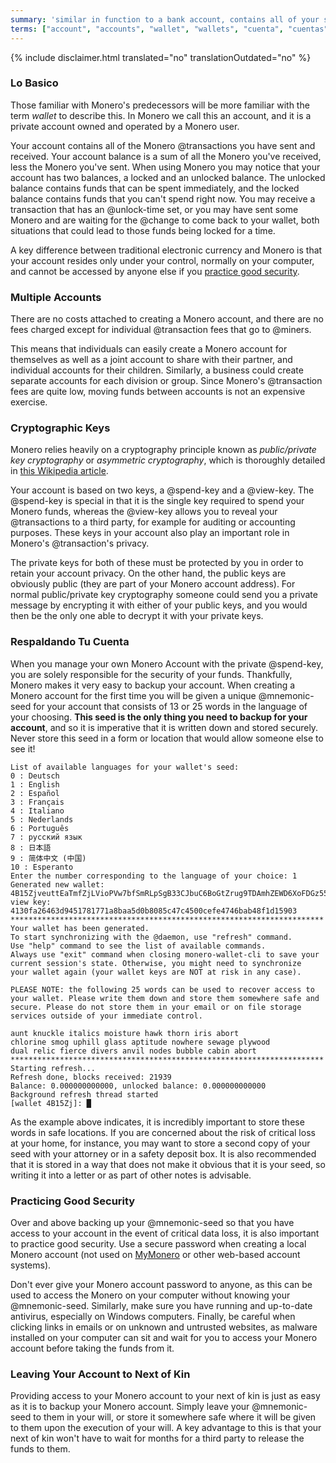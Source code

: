 ```yaml
---
summary: 'similar in function to a bank account, contains all of your sent and received transactions'
terms: ["account", "accounts", "wallet", "wallets", "cuenta", "cuentas", "monedero", "monederos"]
---
```


{% include disclaimer.html translated="no" translationOutdated="no" %}

### Lo Basico

Those familiar with Monero's predecessors will be more familiar with the
term *wallet* to describe this. In Monero we call this an account, and it is
a private account owned and operated by a Monero user.

Your account contains all of the Monero @transactions you have sent and
received. Your account balance is a sum of all the Monero you've received,
less the Monero you've sent. When using Monero you may notice that your
account has two balances, a locked and an unlocked balance. The unlocked
balance contains funds that can be spent immediately, and the locked balance
contains funds that you can't spend right now. You may receive a transaction
that has an @unlock-time set, or you may have sent some Monero and are
waiting for the @change to come back to your wallet, both situations that
could lead to those funds being locked for a time.

A key difference between traditional electronic currency and Monero is that
your account resides only under your control, normally on your computer, and
cannot be accessed by anyone else if you [practice good
security](#practicing-good-security).

### Multiple Accounts

There are no costs attached to creating a Monero account, and there are no
fees charged except for individual @transaction fees that go to @miners.

This means that individuals can easily create a Monero account for
themselves as well as a joint account to share with their partner, and
individual accounts for their children. Similarly, a business could create
separate accounts for each division or group. Since Monero's @transaction
fees are quite low, moving funds between accounts is not an expensive
exercise.

### Cryptographic Keys

Monero relies heavily on a cryptography principle known as *public/private
key cryptography* or *asymmetric cryptography*, which is thoroughly detailed
in [this Wikipedia
article](https://en.wikipedia.org/wiki/Public-key_cryptography).

Your account is based on two keys, a @spend-key and a @view-key. The
@spend-key is special in that it is the single key required to spend your
Monero funds, whereas the @view-key allows you to reveal your @transactions
to a third party, for example for auditing or accounting purposes. These
keys in your account also play an important role in Monero's @transaction's
privacy.

The private keys for both of these must be protected by you in order to
retain your account privacy. On the other hand, the public keys are
obviously public (they are part of your Monero account address). For normal
public/private key cryptography someone could send you a private message by
encrypting it with either of your public keys, and you would then be the
only one able to decrypt it with your private keys.

### Respaldando Tu Cuenta

When you manage your own Monero Account with the private @spend-key, you are
solely responsible for the security of your funds. Thankfully, Monero makes
it very easy to backup your account. When creating a Monero account for the
first time you will be given a unique @mnemonic-seed for your account that
consists of 13 or 25 words in the language of your choosing. **This seed is
the only thing you need to backup for your account**, and so it is
imperative that it is written down and stored securely.  Never store this
seed in a form or location that would allow someone else to see it!

```
List of available languages for your wallet's seed:
0 : Deutsch
1 : English
2 : Español
3 : Français
4 : Italiano
5 : Nederlands
6 : Português
7 : русский язык
8 : 日本語
9 : 简体中文 (中国)
10 : Esperanto
Enter the number corresponding to the language of your choice: 1
Generated new wallet: 4B15ZjveuttEaTmfZjLVioPVw7bfSmRLpSgB33CJbuC6BoGtZrug9TDAmhZEWD6XoFDGz55bgzisT9Dnv61sbsA6Sa47TYu
view key: 4130fa26463d9451781771a8baa5d0b8085c47c4500cefe4746bab48f1d15903
**********************************************************************
Your wallet has been generated.
To start synchronizing with the @daemon, use "refresh" command.
Use "help" command to see the list of available commands.
Always use "exit" command when closing monero-wallet-cli to save your
current session's state. Otherwise, you might need to synchronize
your wallet again (your wallet keys are NOT at risk in any case).

PLEASE NOTE: the following 25 words can be used to recover access to your wallet. Please write them down and store them somewhere safe and secure. Please do not store them in your email or on file storage services outside of your immediate control.

aunt knuckle italics moisture hawk thorn iris abort
chlorine smog uphill glass aptitude nowhere sewage plywood
dual relic fierce divers anvil nodes bubble cabin abort
**********************************************************************
Starting refresh...
Refresh done, blocks received: 21939                            
Balance: 0.000000000000, unlocked balance: 0.000000000000
Background refresh thread started
[wallet 4B15Zj]: █
```

As the example above indicates, it is incredibly important to store these
words in safe locations. If you are concerned about the risk of critical
loss at your home, for instance, you may want to store a second copy of your
seed with your attorney or in a safety deposit box. It is also recommended
that it is stored in a way that does not make it obvious that it is your
seed, so writing it into a letter or as part of other notes is advisable.

### Practicing Good Security

Over and above backing up your @mnemonic-seed so that you have access to
your account in the event of critical data loss, it is also important to
practice good security. Use a secure password when creating a local Monero
account (not used on [MyMonero](https://mymonero.com) or other web-based
account systems).

Don't ever give your Monero account password to anyone, as this can be used
to access the Monero on your computer without knowing your
@mnemonic-seed. Similarly, make sure you have running and up-to-date
antivirus, especially on Windows computers. Finally, be careful when
clicking links in emails or on unknown and untrusted websites, as malware
installed on your computer can sit and wait for you to access your Monero
account before taking the funds from it.

### Leaving Your Account to Next of Kin

Providing access to your Monero account to your next of kin is just as easy
as it is to backup your Monero account. Simply leave your @mnemonic-seed to
them in your will, or store it somewhere safe where it will be given to them
upon the execution of your will. A key advantage to this is that your next
of kin won't have to wait for months for a third party to release the funds
to them.
